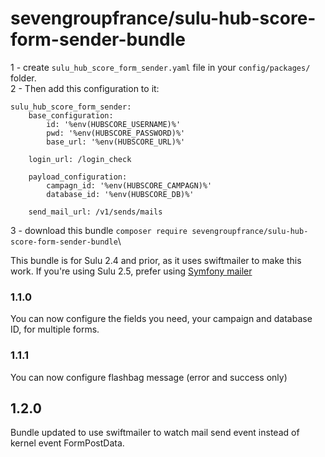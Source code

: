 # sevengroupfrance/sulu-hub-score-form-sender-bundle

1 - create `sulu_hub_score_form_sender.yaml` file in your `config/packages/` folder.\
2 - Then add this configuration to it:
```
sulu_hub_score_form_sender:
    base_configuration:
        id: '%env(HUBSCORE_USERNAME)%'
        pwd: '%env(HUBSCORE_PASSWORD)%'
        base_url: '%env(HUBSCORE_URL)%'

    login_url: /login_check

    payload_configuration:
        campagn_id: '%env(HUBSCORE_CAMPAGN)%'
        database_id: '%env(HUBSCORE_DB)%'

    send_mail_url: /v1/sends/mails
```
3 - download this bundle `composer require sevengroupfrance/sulu-hub-score-form-sender-bundle`\

This bundle is for Sulu 2.4 and prior, as it uses swiftmailer to make this work.
If you're using Sulu 2.5, prefer using [Symfony mailer](https://symfony.com/doc/current/mailer.html)

### 1.1.0
You can now configure the fields you need, your campaign and database ID, for multiple forms.

### 1.1.1
You can now configure flashbag message (error and success only)

## 1.2.0
Bundle updated to use swiftmailer to watch mail send event instead of kernel event FormPostData.
